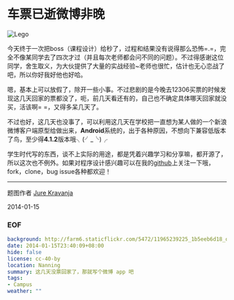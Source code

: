 车票已逝微博非晚
================
![Lego](http://farm6.staticflickr.com/5472/11965239225_1b5eeb6d18_o.jpg)

今天终于一次把boss（课程设计）给秒了，过程和结果没有说得那么恐怖=.=，完全不像某同学去了四次才过（并且每次老师都会问不同的问题）。不过得感谢这位同学，舍生取义，为大伙提供了大量的实战经验~老师也很忙，估计也无心恋战了吧，所以你好我好他也好哈。

嗯，基本上可以放假了，除开一些小事。不过悲剧的是今晚去12306买票的时候发现这几天回家的票都没了，呃，前几天看还有的，自己也不确定具体哪天回家就没买，活该啊= =，又得多呆几天了。

不过也好，这几天也没事了，可以利用这几天在学校把一直想为某人做的一个新浪微博客户端原型给做出来，**Android**系统的，出于各种原因，不想向下兼容低版本了鸟，至少得**4.1.2**版本哦╮(╯_╰)╭

学生时代写的东西，谈不上实际的用途，都是凭着兴趣学习和分享嘛，都开源了，所以这次也不例外。如果对程序设计感兴趣可以在我的[github](https://github.com/longkai/catnut)上关注一下哦，fork，clone，bug issue各种都欢迎！

---
题图作者 [Jure Kravanja](http://500px.com/yurko)

2014-01-15

### EOF
```yaml
background: http://farm6.staticflickr.com/5472/11965239225_1b5eeb6d18_o.jpg
date: 2014-01-15T23:40:09+08:00
hide: false
license: cc-40-by
location: Nanning
summary: 这几天没票回家了，那就写个微博 app 吧
tags:
- Campus
weather: ""
```
